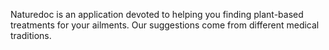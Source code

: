 Naturedoc is an application devoted to helping you finding plant-based treatments for your ailments. Our suggestions come from different medical traditions. 